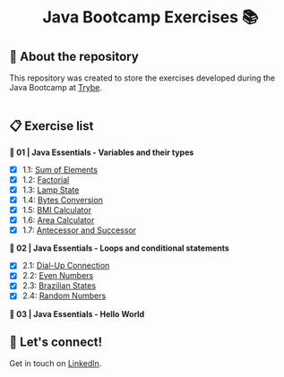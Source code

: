 # <div align="center"> Java Bootcamp Exercises :books: </div>
  

## :book: About the repository
This repository was created to store the exercises developed during the Java Bootcamp at [Trybe](https://www.betrybe.com/).
<br>
<br>
## :clipboard: Exercise list

**:open_file_folder: 01 | Java Essentials - Variables and their types**
- [X] 1.1: [Sum of Elements](https://github.com/pedrobarreto/Java-bootcamp-exercises/tree/main/1.1-%20Sum-of-elements)
- [X] 1.2: [Factorial](https://github.com/pedrobarreto/Java-bootcamp-exercises/tree/main/1.2-factorial)
- [X] 1.3: [Lamp State](https://github.com/pedrobarreto/Java-bootcamp-exercises/tree/main/1.3-lamp-state)
- [X] 1.4: [Bytes Conversion](https://github.com/pedrobarreto/Java-bootcamp-exercises/tree/main/1.4-bytes-conversion)
- [X] 1.5: [BMI Calculator](https://github.com/pedrobarreto/Java-bootcamp-exercises/tree/main/1.5-bmi-calculator)
- [X] 1.6: [Area Calculator](https://github.com/pedrobarreto/Java-bootcamp-exercises/tree/main/1.6-area-calculator)
- [X] 1.7: [Antecessor and Successor](https://github.com/pedrobarreto/Java-bootcamp-exercises/tree/main/1.7-antecessor-successor)

**:open_file_folder: 02 | Java Essentials - Loops and conditional statements**
- [X] 2.1: [Dial-Up Connection](https://github.com/pedrobarreto/Java-bootcamp-exercises/tree/main/2.1-dial-up-connection)
- [X] 2.2: [Even Numbers](https://github.com/pedrobarreto/Java-bootcamp-exercises/tree/main/2.2-even-numbers)
- [X] 2.3: [Brazilian States](https://github.com/pedrobarreto/Java-bootcamp-exercises/tree/main/2.3-brazilian-states)
- [X] 2.4: [Random Numbers](https://github.com/pedrobarreto/Java-bootcamp-exercises/tree/main/2.4-random-numbers)

**:open_file_folder: 03 | Java Essentials - Hello World**


## :wave: Let's connect!
Get in touch on [LinkedIn](https://www.linkedin.com/in/barreto-pedro/).
<br /> 
<br /> 

